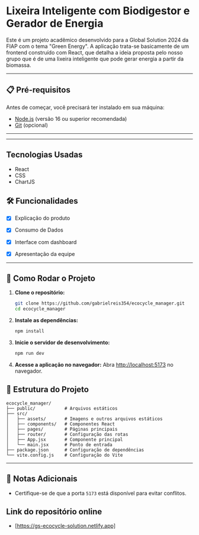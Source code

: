 # Lixeira Inteligente com Biodigestor e Gerador de Energia

Este é um projeto acadêmico desenvolvido para a Global Solution 2024 da FIAP com o tema "Green Energy". A aplicação trata-se basicamente de um frontend construído com React, que detalha a ideia proposta pelo nosso grupo que é de uma lixeira inteligente que pode gerar energia a partir da biomassa.

---

## 📋 Pré-requisitos

Antes de começar, você precisará ter instalado em sua máquina:

- [Node.js](https://nodejs.org) (versão 16 ou superior recomendada)
- [Git](https://git-scm.com) (opcional)

---

---


## Tecnologias Usadas

- React
- CSS
- ChartJS

## 🛠️ Funcionalidades

- [x] Explicação do produto
- [x] Consumo de Dados
- [x] Interface com dashboard
- [x] Apresentação da equipe 


---
## 🚀 Como Rodar o Projeto

1. **Clone o repositório:**
   ```bash
   git clone https://github.com/gabrielreis354/ecocycle_manager.git
   cd ecocycle_manager
   ```

2. **Instale as dependências:**
   ```bash
   npm install
   ```

3. **Inicie o servidor de desenvolvimento:**
   ```bash
   npm run dev
   ```

4. **Acesse a aplicação no navegador:**
   Abra [http://localhost:5173](http://localhost:5173) no navegador.
   
## 🌟 Estrutura do Projeto

```plaintext
ecocycle_manager/
├── public/           # Arquivos estáticos
├── src/             
│   ├── assets/       # Imagens e outros arquivos estáticos
│   ├── components/   # Componentes React
│   ├── pages/        # Páginas principais
│   ├── router/       # Configuração das rotas
│   ├── App.jsx       # Componente principal
│   └── main.jsx      # Ponto de entrada
├── package.json      # Configuração de dependências
└── vite.config.js    # Configuração do Vite

```

---

## 📖 Notas Adicionais

- Certifique-se de que a porta `5173` está disponível para evitar conflitos.

## Link do repositório online
- [https://gs-ecocycle-solution.netlify.app]
